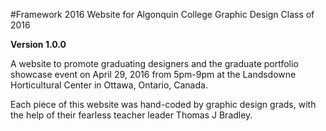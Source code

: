 #Framework 2016 Website for Algonquin College Graphic Design Class of 2016

**Version 1.0.0**

A website to promote graduating designers and the graduate portfolio showcase event on April 29, 2016 from 5pm-9pm at the Landsdowne Horticultural Center in Ottawa, Ontario, Canada.

Each piece of this website was hand-coded by graphic design grads, with the help of their fearless teacher leader Thomas J Bradley.
